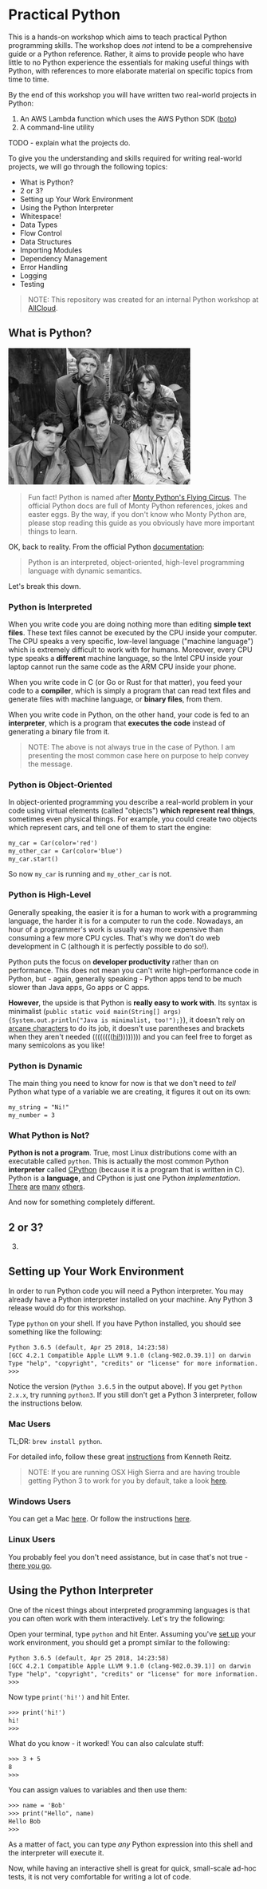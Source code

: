 # Practical Python

This is a hands-on workshop which aims to teach practical Python programming skills. The workshop
does *not* intend to be a comprehensive guide or a Python reference. Rather, it aims to provide
people who have little to no Python experience the essentials for making useful things with Python,
with references to more elaborate material on specific topics from time to time.

By the end of this workshop you will have written two real-world projects in Python:

1. An AWS Lambda function which uses the AWS Python SDK ([boto][1])
1. A command-line utility

TODO - explain what the projects do.

To give you the understanding and skills required for writing real-world projects, we will go
through the following topics:

- What is Python?
- 2 or 3?
- Setting up Your Work Environment
- Using the Python Interpreter
- Whitespace!
- Data Types
- Flow Control
- Data Structures
- Importing Modules
- Dependency Management
- Error Handling
- Logging
- Testing

>NOTE: This repository was created for an internal Python workshop at [AllCloud][2].

## What is Python?

![monty python](images/monty_python.jpg)

>Fun fact! Python is named after [Monty Python's Flying Circus][4]. The official Python docs are
>full of Monty Python references, jokes and easter eggs. By the way, if you don't know who Monty
>Python are, please stop reading this guide as you obviously have more important things to learn.

OK, back to reality. From the official Python [documentation][3]:

>Python is an interpreted, object-oriented, high-level programming language with dynamic semantics.

Let's break this down.

### Python is Interpreted

When you write code you are doing nothing more than editing **simple text files**. These text files
cannot be executed by the CPU inside your computer. The CPU speaks a very specific, low-level
language ("machine language") which is extremely difficult to work with for humans. Moreover, every
CPU type speaks a **different** machine language, so the Intel CPU inside your laptop cannot run
the same code as the ARM CPU inside your phone.

When you write code in C (or Go or Rust for that matter), you feed your code to a **compiler**,
which is simply a program that can read text files and generate files with machine language, or
**binary files**, from them.

When you write code in Python, on the other hand, your code is fed to an **interpreter**, which is
a program that **executes the code** instead of generating a binary file from it.

>NOTE: The above is not always true in the case of Python. I am presenting the most common case
>here on purpose to help convey the message.

### Python is Object-Oriented

In object-oriented programming you describe a real-world problem in your code using virtual
elements (called "objects") **which represent real things**, sometimes even physical things. For
example, you could create two objects which represent cars, and tell one of them to start the
engine:

    my_car = Car(color='red')
    my_other_car = Car(color='blue')
    my_car.start()

So now `my_car` is running and `my_other_car` is not.

### Python is High-Level

Generally speaking, the easier it is for a human to work with a programming language, the harder it
is for a computer to run the code. Nowadays, an hour of a programmer's work is usually way more
expensive than consuming a few more CPU cycles. That's why we don't do web development in C
(although it is perfectly possible to do so!).

Python puts the focus on **developer productivity** rather than on performance. This does not mean
you can't write high-performance code in Python, but -  again, generally speaking - Python apps
tend to be much slower than Java apps, Go apps or C apps.

**However**, the upside is that Python is **really easy to work with**. Its syntax is minimalist
(`public static void main(String[] args) {System.out.println("Java is minimalist, too!");}`), it
doesn't rely on [arcane characters][5] to do its job, it doesn't use parentheses and brackets when
they aren't needed (((((((([hi!][6])))))))) and you can feel free to forget as many semicolons as
you like!

### Python is Dynamic

The main thing you need to know for now is that we don't need to *tell* Python what type of a
variable we are creating, it figures it out on its own:

    my_string = "Ni!"
    my_number = 3

### What Python is Not?

**Python is not a program**. True, most Linux distributions come with an executable called
`python`. This is actually the most common Python **interpreter** called [CPython][7] (because it
is a program that is written in C). Python is a **language**, and CPython is just one Python
*implementation*. [There][8] [are][9] [many][10] [others][11].

And now for something completely different.

## 2 or 3?

3.

## Setting up Your Work Environment

In order to run Python code you will need a Python interpreter. You may already have a Python
interpreter installed on your machine. Any Python 3 release would do for this workshop.

Type `python` on your shell. If you have Python installed, you should see something like the
following:

    Python 3.6.5 (default, Apr 25 2018, 14:23:58)
    [GCC 4.2.1 Compatible Apple LLVM 9.1.0 (clang-902.0.39.1)] on darwin
    Type "help", "copyright", "credits" or "license" for more information.
    >>>

Notice the version (`Python 3.6.5` in the output above). If you get `Python 2.x.x`, try running
`python3`. If you still don't get a Python 3 interpreter, follow the instructions below.

### Mac Users

TL;DR: `brew install python`.

For detailed info, follow these great [instructions][12] from Kenneth Reitz.

>NOTE: If you are running OSX High Sierra and are having trouble getting Python 3 to work for you
>by default, take a look [here][15].

### Windows Users

You can get a Mac [here][13]. Or follow the instructions [here][16].

### Linux Users

You probably feel you don't need assistance, but in case that's not true - [there you go][14].

## Using the Python Interpreter

One of the nicest things about interpreted programming languages is that you can often work with
them interactively. Let's try the following:

Open your terminal, type `python` and hit Enter. Assuming you've [set up][17] your work
environment, you should get a prompt similar to the following:

    Python 3.6.5 (default, Apr 25 2018, 14:23:58)
    [GCC 4.2.1 Compatible Apple LLVM 9.1.0 (clang-902.0.39.1)] on darwin
    Type "help", "copyright", "credits" or "license" for more information.
    >>>

Now type `print('hi!')` and hit Enter.

    >>> print('hi!')
    hi!
    >>>

What do you know - it worked! You can also calculate stuff:

    >>> 3 + 5
    8
    >>>

You can assign values to variables and then use them:

    >>> name = 'Bob'
    >>> print("Hello", name)
    Hello Bob
    >>>

As a matter of fact, you can type *any* Python expression into this shell and the interpreter will
execute it.

Now, while having an interactive shell is great for quick, small-scale ad-hoc tests, it is not very
comfortable for writing a lot of code.

[1]: https://github.com/boto/boto3
[2]: https://www.allcloud.io
[3]: https://www.python.org/doc/essays/blurb/
[4]: https://en.wikipedia.org/wiki/Monty_Python%27s_Flying_Circus
[5]: https://www.foo.be/docs/tpj/issues/vol4_3/tpj0403-0017.html
[6]: https://en.wikipedia.org/wiki/Scheme_(programming_language)
[7]: https://en.wikipedia.org/wiki/CPython
[8]: https://pypy.org/
[9]: http://www.jython.org/
[10]: http://pypyjs.org/
[11]: https://common-lisp.net/project/clpython/
[12]: http://docs.python-guide.org/en/latest/starting/install3/osx/
[13]: https://apple.com
[14]: http://docs.python-guide.org/en/latest/starting/install3/linux/
[15]: https://github.com/kennethreitz/python-guide/issues/895
[16]: http://docs.python-guide.org/en/latest/starting/install3/win/
[17]: #setting-up-your-work-environment